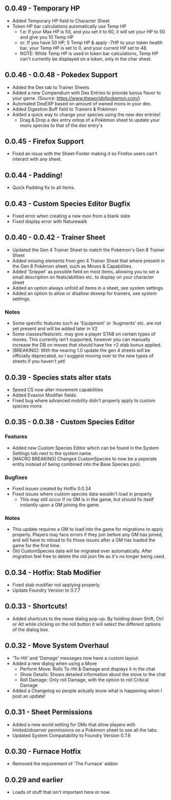## 0.0.49 - Temporary HP
* Added Temporary HP field to Character Sheet
* Token HP bar calculations automatically use Temp HP
  * f.e: If your Max HP is 50, and you set it to 60, it will set your HP to 50 and give you 10 Temp HP
  * or: If you have 50 HP, 5 Temp HP & apply -7HP to your token health bar, your Temp HP is set to 0, and your current HP set to 48.
  * NOTE: While Temp HP is used in token bar calculations, Temp HP can't currently be displayed on a token, only in the char sheet.

## 0.0.46 - 0.0.48 - Pokedex Support
* Added the Dex tab to Trainer Sheets
* Added a new Compendium with Dex Entries to provide bonus flavor to your game. (Source: https://www.theworldofpokemon.com/)
* Automated DexEXP based on amount of owned mons in your dex.
* Added Digestion Buff field to Trainers & Pokémon
* Added a quick way to change your species using the new dex entries!
  * Drag & Drop a dex entry ontop of a Pokémon sheet to update your mons species to that of the dex entry's

## 0.0.45 - Firefox Support
* Fixed an issue with the Sheet-Footer making it so Firefox users can't interact with any sheet.

## 0.0.44 - Padding!
* Quick Padding fix to all items.

## 0.0.43 - Custom Species Editor Bugfix
* Fixed error when creating a new mon from a blank slate
* Fixed display error with Naturewalk

## 0.0.40 - 0.0.42 - Trainer Sheet
* Updated the Gen 4 Trainer Sheet to match the Pokémon's Gen 8 Trainer Sheet
* Added missing elements from gen 4 Trainer Sheet that where present in the Gen 8 Pokémon sheet, such as Moves & Capabilities.
* Added 'Snippet' as possible field on most items, allowing you to set a small description on feats/abilities etc. to display on your character sheet
* Added an option always unfold all items in a sheet, see system settings.
* Added an option to allow or disallow dexexp for trainers, see system settings.
### Notes
* Some specific features such as 'Equipment' or 'Augments' etc. are not yet present and will be added later in V2
* Some classes/feats/etc. may give a player STAB on certain types of moves. This currently isn't supported, however you can manually increase the DB on moves that should have the +2 stab bonus applied.
* [BREAKING]: With the nearing 1.0 update the gen 4 sheets will be officially deprecated, so I suggest moving over to the new types of sheets if you haven't yet!

## 0.0.39 - Species stats alter stats
* Speed CS now alter movement capabilities
* Added Evasion Modifier fields.
* Fixed bug where advanced mobility didn't properly apply to custom species mons

## 0.0.35 - 0.0.38 - Custom Species Editor
### Features
* Added new Custom Species Editor which can be found in the System Settings tab next to the system name.
* [MACRO BREAKING] Changed CustomSpecies to now be a seperate entity instead of being combined into the Base Species pool.
### Bugfixes
* Fixed issues created by Hotfix 0.0.34
* Fixed issues where custom species data wouldn't load in properly
  * This may still occur if no GM is in the game, but should fix itself instantly upon a GM joining the game.
### Notes
* This update requires a GM to load into the game for migrations to apply properly. Players may face errors if they join before any GM has joined, and will have to reload to fix those issues after a GM has loaded the game for the first time.
* Old CustomSpecies data will be migrated over automatically. After migration feel free to delete the old json file as it's no longer being used.

## 0.0.34 - Hotfix: Stab Modifier
* Fixed stab modifier not applying properly.
* Update Foundry Version to 0.7.7

## 0.0.33 - Shortcuts!
* Added shortcuts to the move dialog pop-up. By holding down Shift, Ctrl or Alt while clicking on the roll button it will select the different options of the dialog box.

## 0.0.32 - Move System Overhaul
* 'To-Hit' and 'Damage' messages now have a custom layout.
* Added a new dialog when using a Move
    * Perform Move: Rolls To-Hit & Damage and displays it in the chat
    * Show Details: Shows detailed information about the move to the chat
    * Roll Damage: Only roll Damage, with the option to roll Critical Damage
* Added a Changelog so people actually know what is happening when I post an update!

## 0.0.31 - Sheet Permissions
* Added a new world setting for DMs that allow players with limited/observer permissions on a Pokémon sheet to see all the tabs.
* Updated System Compatability to Foundry Version 0.7.6

## 0.0.30 - Furnace Hotfix
* Removed the requirement of 'The Furnace' addon

## 0.0.29 and earlier
* Loads of stuff that isn't important here or now.
